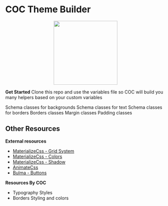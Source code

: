 


# COC Theme Builder
<p align="center">
  <img width="200" height="200" src="https://avatars2.githubusercontent.com/u/44804821?s=400&u=c2252c15889114f4fa1128f60b3156e9f1f2131e&v=4">
</p>

**Get Started**
Clone this repo and use the variables file so COC will build you many helpers based on your custom variables

Schema classes for backgrounds
Schema classes for text
Schema classes for borders
Borders classes
Margin classes
Padding classes

## Other Resources

**External resources**
 - [MaterializeCss - Grid System](https://materializecss.com/grid.html)
 - [MaterializeCss - Colors](https://materializecss.com/color.html)
 - [MaterializeCss - Shadow](https://materializecss.com/shadow.html)
 - [AnimateCss](https://daneden.github.io/animate.css/)
 - [Bulma - Buttons](https://bulma.io/documentation/elements/button/)
 
 **Resources By COC**
 - Typography Styles
 - Borders Styling and colors

